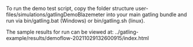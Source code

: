 To run the demo test script, copy the folder structure user-files/simulations/gatlingDemoBlazemeter into your main gatling bundle and run via bin/gatling.bat (Windows) or bin/gatling.sh (linux).

The sample results for run can be viewed at: ../gatling-example/results/demoflow-20211029132600915/index.html
